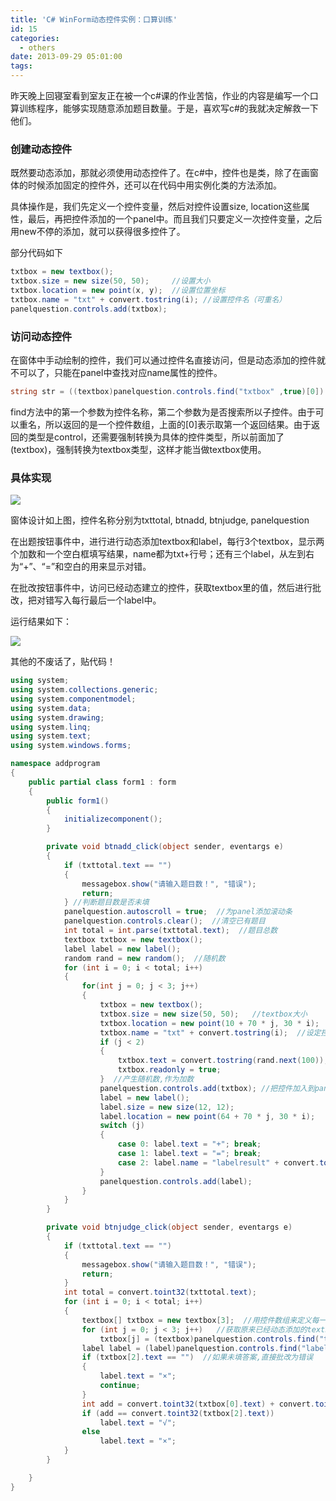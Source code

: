 ```yaml
---
title: 'C# WinForm动态控件实例：口算训练'
id: 15
categories:
  - others
date: 2013-09-29 05:01:00
tags:
---
```


昨天晚上回寝室看到室友正在被一个c#课的作业苦恼，作业的内容是编写一个口算训练程序，能够实现随意添加题目数量。于是，喜欢写c#的我就决定解救一下他们。

### 创建动态控件

既然要动态添加，那就必须使用动态控件了。在c#中，控件也是类，除了在画窗体的时候添加固定的控件外，还可以在代码中用实例化类的方法添加。

具体操作是，我们先定义一个控件变量，然后对控件设置size, location这些属性，最后，再把控件添加的一个panel中。而且我们只要定义一次控件变量，之后用new不停的添加，就可以获得很多控件了。

部分代码如下

```csharp
txtbox = new textbox();
txtbox.size = new size(50, 50);     //设置大小
txtbox.location = new point(x, y);  //设置位置坐标
txtbox.name = "txt" + convert.tostring(i); //设置控件名（可重名）
panelquestion.controls.add(txtbox);
```

### 访问动态控件

在窗体中手动绘制的控件，我们可以通过控件名直接访问，但是动态添加的控件就不可以了，只能在panel中查找对应name属性的控件。

```csharp
string str = ((textbox)panelquestion.controls.find("txtbox" ,true)[0]).text;
```

find方法中的第一个参数为控件名称，第二个参数为是否搜索所以子控件。由于可以重名，所以返回的是一个控件数组，上面的[0]表示取第一个返回结果。由于返回的类型是control，还需要强制转换为具体的控件类型，所以前面加了(textbox)，强制转换为textbox类型，这样才能当做textbox使用。

### 具体实现

[![](http://cdn.imyzf.com/img/blog/2013/a-csharp-winform-dynamic-component-example/1.jpg)](http://cdn.imyzf.com/img/blog/2013/a-csharp-winform-dynamic-component-example/1.jpg)

窗体设计如上图，控件名称分别为txttotal, btnadd, btnjudge, panelquestion

在出题按钮事件中，进行进行动态添加textbox和label，每行3个textbox，显示两个加数和一个空白框填写结果，name都为txt+行号；还有三个label，从左到右为“+”、“=”和空白的用来显示对错。

在批改按钮事件中，访问已经动态建立的控件，获取textbox里的值，然后进行批改，把对错写入每行最后一个label中。

运行结果如下：

[![](http://cdn.imyzf.com/img/blog/2013/a-csharp-winform-dynamic-component-example/1.jpg)](http://cdn.imyzf.com/img/blog/2013/a-csharp-winform-dynamic-component-example/1.jpg)

其他的不废话了，贴代码！

```csharp
using system;
using system.collections.generic;
using system.componentmodel;
using system.data;
using system.drawing;
using system.linq;
using system.text;
using system.windows.forms;

namespace addprogram
{
    public partial class form1 : form
    {
        public form1()
        {
            initializecomponent();
        }

        private void btnadd_click(object sender, eventargs e)
        {
            if (txttotal.text == "")
            {
                messagebox.show("请输入题目数！", "错误");
                return;
            } //判断题目数是否未填
            panelquestion.autoscroll = true;  //为panel添加滚动条
            panelquestion.controls.clear();  //清空已有题目
            int total = int.parse(txttotal.text);  //题目总数
            textbox txtbox = new textbox();
            label label = new label();
            random rand = new random();  //随机数
            for (int i = 0; i < total; i++)
            {
                for(int j = 0; j < 3; j++)
                {
                    txtbox = new textbox();
                    txtbox.size = new size(50, 50);   //textbox大小
                    txtbox.location = new point(10 + 70 * j, 30 * i);  //textbox坐标
                    txtbox.name = "txt" + convert.tostring(i);  //设定控件名称
                    if (j < 2)
                    {
                        txtbox.text = convert.tostring(rand.next(100));
                        txtbox.readonly = true;
                    }  //产生随机数,作为加数
                    panelquestion.controls.add(txtbox); //把控件加入到panel中
                    label = new label();
                    label.size = new size(12, 12);
                    label.location = new point(64 + 70 * j, 30 * i);
                    switch (j)
                    {
                        case 0: label.text = "+"; break;
                        case 1: label.text = "="; break;
                        case 2: label.name = "labelresult" + convert.tostring(i); break;
                    }
                    panelquestion.controls.add(label);
                }
            }
        }

        private void btnjudge_click(object sender, eventargs e)
        {
            if (txttotal.text == "")
            {
                messagebox.show("请输入题目数！", "错误");
                return;
            }
            int total = convert.toint32(txttotal.text);
            for (int i = 0; i < total; i++)
            {
                textbox[] txtbox = new textbox[3];  //用控件数组来定义每一行的textbox,总共3个textbox
                for (int j = 0; j < 3; j++)   //获取原来已经动态添加的textbox,这样才能访问
                    txtbox[j] = (textbox)panelquestion.controls.find("txt" + convert.tostring(i), true)[j];
                label label = (label)panelquestion.controls.find("labelresult" + convert.tostring(i), true)[0];
                if (txtbox[2].text == "")  //如果未填答案,直接批改为错误
                {
                    label.text = "×";
                    continue;
                }
                int add = convert.toint32(txtbox[0].text) + convert.toint32(txtbox[1].text);
                if (add == convert.toint32(txtbox[2].text))
                    label.text = "√";
                else
                    label.text = "×";
            }
        }

    }
}
```
